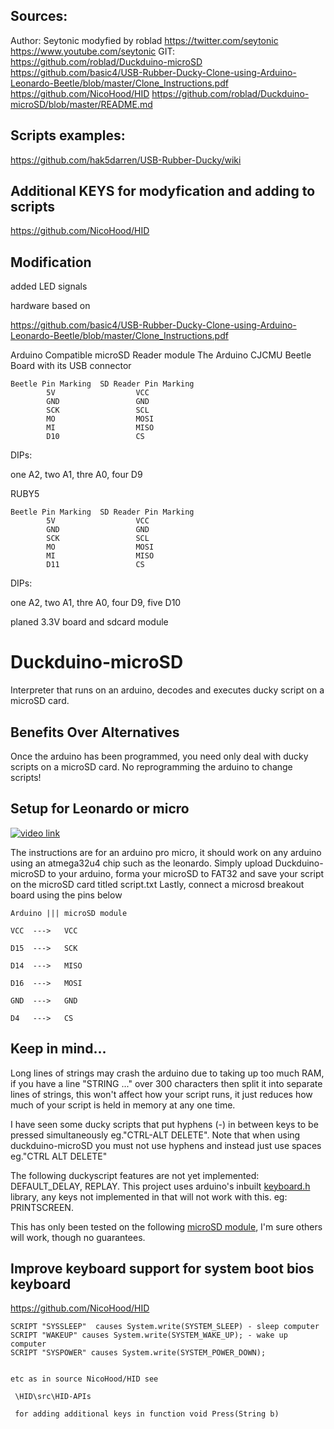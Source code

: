 
## Sources:

Author: Seytonic modyfied by roblad
        https://twitter.com/seytonic
        https://www.youtube.com/seytonic
GIT:
        https://github.com/roblad/Duckduino-microSD
        https://github.com/basic4/USB-Rubber-Ducky-Clone-using-Arduino-Leonardo-Beetle/blob/master/Clone_Instructions.pdf
        https://github.com/NicoHood/HID
        https://github.com/roblad/Duckduino-microSD/blob/master/README.md



## Scripts examples:

https://github.com/hak5darren/USB-Rubber-Ducky/wiki


## Additional KEYS for modyfication and adding to scripts


https://github.com/NicoHood/HID


## Modification 



added LED signals 

hardware based on

https://github.com/basic4/USB-Rubber-Ducky-Clone-using-Arduino-Leonardo-Beetle/blob/master/Clone_Instructions.pdf

Arduino Compatible microSD Reader module 
The Arduino CJCMU Beetle Board with its USB connector

	Beetle Pin Marking	SD Reader Pin Marking
            5V		            VCC	
            GND		            GND	
            SCK		            SCL	
            MO		            MOSI	
            MI		            MISO	
            D10		            CS	

      
      
DIPs:

 one  A2, 
 two  A1, 
 thre A0, 
 four D9 
      
RUBY5
      
	Beetle Pin Marking	SD Reader Pin Marking
            5V		            VCC	
            GND		            GND	
            SCK		            SCL	
            MO		            MOSI	
            MI		            MISO	
            D11		            CS	
      
DIPs: 

 one  A2, 
 two  A1, 
 thre A0, 
 four D9, 
 five D10 
 

planed 3.3V board and sdcard module

# Duckduino-microSD
Interpreter that runs on an arduino, decodes and executes ducky script on a microSD card.

## Benefits Over Alternatives
Once the arduino has been programmed, you need only deal with ducky scripts on a microSD card. No reprogramming the arduino to change scripts!

## Setup for Leonardo or micro

[![video link](http://imgur.com/2a1fe002-68fa-4046-b3a8-83e6fa2a22fc)](https://www.youtube.com/watch?v=ksvo1WDYQ7s)

The instructions are for an arduino pro micro, it should work on any arduino using an atmega32u4 chip such as the leonardo.
Simply upload Duckduino-microSD to your arduino, forma your microSD to FAT32 and save your script on the microSD card titled script.txt
Lastly, connect a microsd breakout board using the pins below
```
Arduino ||| microSD module

VCC  --->   VCC

D15  --->   SCK

D14  --->   MISO

D16  --->   MOSI

GND  --->   GND

D4   --->   CS
```

## Keep in mind...
Long lines of strings may crash the arduino due to taking up too much RAM, if you have a line "STRING ..." over 300 characters then split it into separate lines of strings, this won't affect how your script runs, it just reduces how much of your script is held in memory at any one time.

I have seen some ducky scripts that put hyphens (-) in between keys to be pressed simultaneously eg."CTRL-ALT DELETE". Note that when using duckduino-microSD you must not use hyphens and instead just use spaces eg."CTRL ALT DELETE"

The following duckyscript features are not yet implemented: DEFAULT_DELAY, REPLAY. This project uses arduino's inbuilt <a href="https://github.com/arduino-libraries/Keyboard/blob/master/src/Keyboard.h">keyboard.h</a> library, any keys not implemented in that will not work with this. eg: PRINTSCREEN.

This has only been tested on the following <a href="https://www.amazon.co.uk/Micro-Adapter-Reader-Module-Arduino/dp/B00NNDBIRK">microSD module</a>, I'm sure others will work, though no guarantees.

## Improve keyboard support for system boot bios keyboard

https://github.com/NicoHood/HID


    SCRIPT "SYSSLEEP"  causes System.write(SYSTEM_SLEEP) - sleep computer
    SCRIPT "WAKEUP" causes System.write(SYSTEM_WAKE_UP); - wake up computer
    SCRIPT "SYSPOWER" causes System.write(SYSTEM_POWER_DOWN);
  
    
    etc as in source NicoHood/HID see 
    
     \HID\src\HID-APIs  
     
     for adding additional keys in function void Press(String b)
